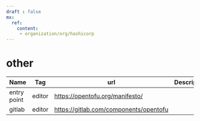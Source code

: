 ```yaml
---
draft : false
mx:
  ref:
    content: 
     - organization/org/hashicorp
---
```




# other

|Name|Tag|url|Description|comment|
|-|-|-|-|-|
|entry point|editor|https://opentofu.org/manifesto/
|gitlab|editor|https://gitlab.com/components/opentofu

